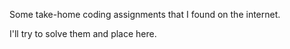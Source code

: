 Some take-home coding assignments that I found on the internet.

I'll try to solve them and place here.
